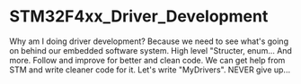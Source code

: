 # STM32F4xx_Driver_Development
Why am I doing driver development? Because we need to see what's going on behind our embedded software system.
High level "Structer, enum... And more. 
Follow and improve for better and clean code.
We can get help from STM and write cleaner code for it. Let's write "MyDrivers". NEVER give up...
